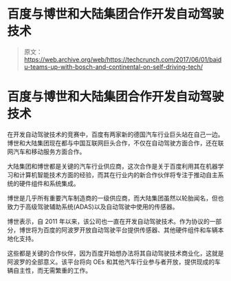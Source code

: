 # 百度与博世和大陆集团合作开发自动驾驶技术 

> 原文：<https://web.archive.org/web/https://techcrunch.com/2017/06/01/baidu-teams-up-with-bosch-and-continental-on-self-driving-tech/>

# 百度与博世和大陆集团合作开发自动驾驶技术

在开发自动驾驶技术的竞赛中，百度有两家新的德国汽车行业巨头站在自己一边。博世和大陆集团现在都与中国互联网巨头合作，不仅在自动驾驶方面合作，还在联网汽车和移动服务方面合作。

大陆集团和博世都是关键的汽车行业供应商，这次合作是关于百度利用其在机器学习和计算机智能技术方面的经验，而其在行业内的新合作伙伴将专注于推动自主系统的硬件组件和系统集成。

博世是几乎所有重要汽车制造商的一级供应商，而大陆集团虽然以轮胎闻名，但也致力于高级驾驶辅助系统(ADAS)以及自动驾驶中使用的传感器。

博世表示，自 2011 年以来，该公司也一直在开发自动驾驶技术。作为协议的一部分，博世将为百度的阿波罗开放自动驾驶平台提供传感器、其他硬件组件和车辆本地化支持。

这些都是关键的合作伙伴，因为百度开始想办法将其自动驾驶技术商业化，这就是阿波罗的全部意义。该平台将向 OEs 和其他汽车行业参与者开放，提供现成的车辆自主性，而无需繁重的工作。